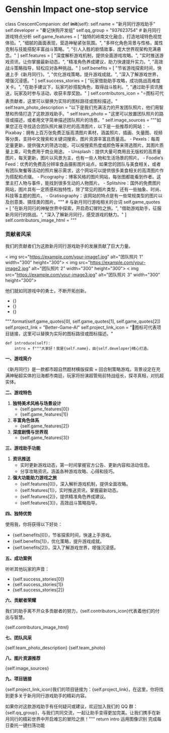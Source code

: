 # Genshin Impact one-stop service
class CrescentCompanion:
    def __init__(self):
        self.name = "新月同行游戏助手"
        self.developer = "秦记快购开发组"
        self.qq_group = "937623754"
        # 新月同行游戏特点分析
        self.game_features = [
            "独特的岭南文化融合，打造地域特色视觉体验。",
            "细腻的画面表现，营造神秘紧张氛围。",
            "多样化角色背景与性格，属性克制与技能搭配丰富战斗策略。",
            "引人入胜的剧情故事，庞大世界观架构充满悬念。"
        ]
        self.features = [
            "深度解析游戏机制，提供全面游戏攻略。",
            "实时推送游戏资讯，让你掌握最新动态。",
            "精准角色养成建议，助力快速提升实力。",
            "高效战斗策略指导，轻松应对各种挑战。"
        ]
        self.benefits = [
            "节省游戏探索时间，快速上手《新月同行》。",
            "优化游戏策略，提升游戏成就。",
            "深入了解游戏世界，增强沉浸感。"
        ]
        self.success_stories = [
            "玩家借助助手攻略，成功挑战高难度关卡。",
            "在助手建议下，玩家巧妙搭配角色，取得战斗胜利。",
            "通过助手资讯推送，玩家及时参与活动，收获丰厚奖励。"
        ]
        self.contributors_icon = "⭐图标可代表贡献者，这里可以替换为实际的图标路径或图标描述。"
        self.team_photo_description = "以下是我们充满活力的开发团队照片，他们用智慧和热情打造了这款游戏助手。"
        self.team_photo = "这里可以放置团队照片的路径或描述，或者用文字简单描述团队照片的场景。"
        self.image_sources = """如果您正在寻找适合团队照片展示栏的高清图片，以下是一些推荐的网站：
        - Pixabay：拥有上百万张免费正版高清图片素材，涵盖照片、插画、矢量图、视频等分类，支持中文搜索和关键词搜索，图片资源丰富且质量高。
        - Pexels：每周定量更新，提供强大的筛选功能，可以按搜索热度或颜色等来筛选图片。其图片质量上乘，可免费用于商业用途。
        - Unsplash：提供大量可商用且无版权的高质量图片，每天更新，图片以风景为主，也有一些人物和生活场景的照片。
        - Foodie’s Feed：优秀的免费高分辨率食品摄影图片站点，如果您的团队与美食相关，或者有团队聚餐等活动的照片展示需求，这个网站可以提供很多美食相关的高清图片作为搭配和点缀。
        - Picography：博客风格的图片网站，每张图都能看到作者。这里主打人物与事件，能找到很多生动的人物图片。
        - Splitshire：国外的免费图片网站，图片具有一定质感和独特性，除了常见的图片类型，还有一些抽象、时尚、科技等主题的图片。
        - Gratisography：该网站的特点是有一些常规类型的图片以及创意类、搞怪类的图片。"""
        # 与新月同行游戏相关的台词
        self.game_quotes = [
            "在新月同行的神秘世界中探索，开启奇幻冒险之旅。",
            "借助游戏助手，征服新月同行的挑战。",
            "深入了解新月同行，感受游戏的魅力。"
        ]
        self.contributors_image_html = """
        <div id="contributors-section">
            <h3>贡献者风采</h3>
            <p>我们的贡献者们为这款新月同行游戏助手的发展贡献了巨大力量。</p >
            <div class="image-gallery">
                < img src="https://example.com/your-image1.jpg" alt="团队照片 1" width="300" height="300">
                < img src="https://example.com/your-image2.jpg" alt="团队照片 2" width="300" height="300">
                < img src="https://example.com/your-image3.jpg" alt="团队照片 3" width="300" height="300">
            </div>
            <p>他们就如同游戏中的勇士，不断开拓创新。</p >
            <ul class="game-quotes">
                <li>{}</li>
                <li>{}</li>
                <li>{}</li>
            </ul>
        </div>
        """.format(self.game_quotes[0], self.game_quotes[1], self.game_quotes[2])
        self.project_link = "Better-Game-AI"
        self.project_link_icon = "📢图标可代表项目链接，这里可以替换为实际的图标路径或图标描述。"

    def introduce(self):
        intro = f"""大家好！我是{self.name}，由{self.developer}精心打造。

**一、游戏简介**

《新月同行》是一款都市超自然题材横版探索 + 回合制策略游戏。背景设定在充满神秘超实体的沿海都市南廷，玩家将扮演超管局前特战组长，探寻真相，对抗超实体。

**二、游戏特色**

1. **独特美术风格与场景设计**
   - {self.game_features[0]}
   - {self.game_features[1]}
2. **丰富角色体系**
   - {self.game_features[2]}
3. **深度剧情与世界观**
   - {self.game_features[3]}

**三、游戏助手功能**

1. **资讯推送**
   - 实时更新游戏动态，第一时间掌握官方公告、更新内容和活动信息。
   - 分享攻略资讯，涵盖各种游戏攻略、心得和技巧。
2. **强大功能助力游戏之旅**
   - {self.features[0]}，深入解析游戏机制，提供全面攻略。
   - {self.features[1]}，实时推送资讯，掌握最新动态。
   - {self.features[2]}，提供精准角色养成建议。
   - {self.features[3]}，高效战斗策略指导。

**四、独特优势**

使用我，你将获得以下好处：
- {self.benefits[0]}，节省探索时间，快速上手游戏。
- {self.benefits[1]}，优化策略，提升游戏成就。
- {self.benefits[2]}，深入了解游戏世界，增强沉浸感。

**五、成功案例**

听听其他玩家的声音：
- {self.success_stories[0]}
- {self.success_stories[1]}
- {self.success_stories[2]}

**六、贡献者荣耀**

我们的助手离不开众多贡献者的努力，{self.contributors_icon}代表着他们的付出与智慧。

{self.contributors_image_html}

**七、团队风采**

{self.team_photo_description}
{self.team_photo}

**八、图片资源推荐**

{self.image_sources}

**九、项目链接**

{self.project_link_icon}我们的项目链接为：{self.project_link}，在这里，你将找到更多关于新月同行游戏助手的精彩内容。

如果你对这款游戏助手有任何疑问或建议，欢迎加入我们的 QQ 群：{self.qq_group}，与我们共同交流，一起让助手变得更加完美。让我们携手在新月同行的精彩世界中开启难忘的冒险之旅！"""
        return intro
运用图像识别 完成每日委托一键扫荡功能
